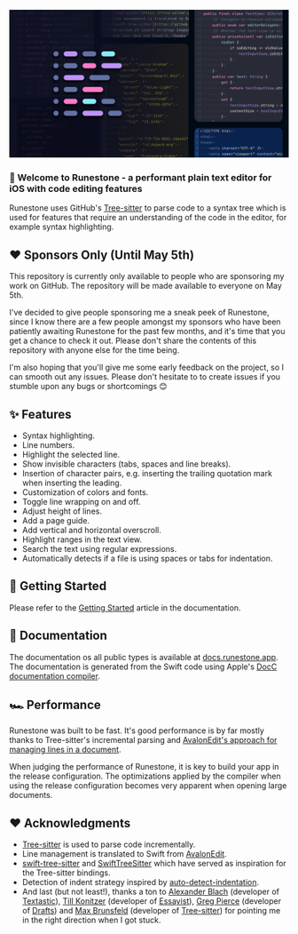 ![](https://github.com/simonbs/Runestone/raw/main/Sources/Runestone/Documentation.docc/Resources/hero.png)

### 👋 Welcome to Runestone - a performant plain text editor for iOS with code editing features

Runestone uses GitHub's [Tree-sitter](https://tree-sitter.github.io/tree-sitter/) to parse code to a syntax tree which is used for features that require an understanding of the code in the editor, for example syntax highlighting.

## ❤️ Sponsors Only (Until May 5th)

This repository is currently only available to people who are sponsoring my work on GitHub. The repository will be made available to everyone on May 5th.

I've decided to give people sponsoring me a sneak peek of Runestone, since I know there are a few people amongst my sponsors who have been patiently awaiting Runestone for the past few months, and it's time that you get a chance to check it out. Please don't share the contents of this repository with anyone else for the time being.

I'm also hoping that you'll give me some early feedback on the project, so I can smooth out any issues. Please don't hesitate to to create issues if you stumble upon any bugs or shortcomings 😊

## ✨ Features

- Syntax highlighting.
- Line numbers.
- Highlight the selected line.
- Show invisible characters (tabs, spaces and line breaks).
- Insertion of character pairs, e.g. inserting the trailing quotation mark when inserting the leading.
- Customization of colors and fonts.
- Toggle line wrapping on and off.
- Adjust height of lines.
- Add a page guide.
- Add vertical and horizontal overscroll.
- Highlight ranges in the text view.
- Search the text using regular expressions.
- Automatically detects if a file is using spaces or tabs for indentation.

## 🚀 Getting Started

Please refer to the [Getting Started](https://docs.runestone.app/documentation/runestone/gettingstarted) article in the documentation.

## 📖 Documentation

The documentation os all public types is available at [docs.runestone.app](https://docs.runestone.app). The documentation is generated from the Swift code using Apple's [DocC documentation compiler](https://developer.apple.com/documentation/docc).

## 🏎 Performance

Runestone was built to be fast. It's good performance is by far mostly thanks to Tree-sitter's incremental parsing and [AvalonEdit's approach for managing lines in a document](https://github.com/icsharpcode/AvalonEdit/blob/master/ICSharpCode.AvalonEdit/Document/DocumentLineTree.cs).

When judging the performance of Runestone, it is key to build your app in the release configuration. The optimizations applied by the compiler when using the release configuration becomes very apparent when opening large documents.

## ❤️ Acknowledgments

- [Tree-sitter](https://tree-sitter.github.io/tree-sitter) is used to parse code incrementally.
- Line management is translated to Swift from [AvalonEdit](https://github.com/icsharpcode/AvalonEdit).
- [swift-tree-sitter](https://github.com/viktorstrate/swift-tree-sitter) and [SwiftTreeSitter](https://github.com/ChimeHQ/SwiftTreeSitter) which have served as inspiration for the Tree-sitter bindings.
- Detection of indent strategy inspired by [auto-detect-indentation](https://github.com/jtokoph/auto-detect-indentation).
- And last (but not least!), thanks a ton to [Alexander Blach](https://twitter.com/Lextar) (developer of [Textastic](https://www.textasticapp.com)), [Till Konitzer](https://twitter.com/knutknatter) (developer of [Essayist](https://www.essayist.app)), [Greg Pierce](https://twitter.com/agiletortoise) (developer of [Drafts](https://getdrafts.com)) and [Max Brunsfeld](https://twitter.com/maxbrunsfeld) (developer of [Tree-sitter](https://tree-sitter.github.io/tree-sitter/)) for pointing me in the right direction when I got stuck.
